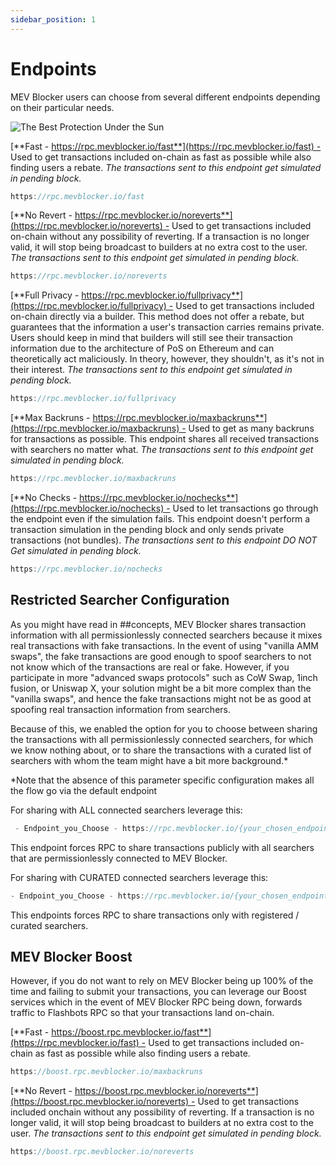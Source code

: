 ```yaml
---
sidebar_position: 1
---
```


# Endpoints

MEV Blocker users can choose from several different endpoints depending on their particular needs.

![The Best Protection Under the Sun](/img/mevblocker/endpointsProtection.png)

[**Fast - https://rpc.mevblocker.io/fast**](https://rpc.mevblocker.io/fast) - Used to get transactions included on-chain as fast as possible while also finding users a rebate. _The transactions sent to this endpoint get simulated in pending block._

```jsx
https://rpc.mevblocker.io/fast
```

[**No Revert - https://rpc.mevblocker.io/noreverts**](https://rpc.mevblocker.io/noreverts) - Used to get transactions included on-chain without any possibility of reverting. If a transaction is no longer valid, it will stop being broadcast to builders at no extra cost to the user. _The transactions sent to this endpoint get simulated in pending block._

```jsx
https://rpc.mevblocker.io/noreverts
```

[**Full Privacy - https://rpc.mevblocker.io/fullprivacy**](https://rpc.mevblocker.io/fullprivacy) - Used to get transactions included on-chain directly via a builder. This method does not offer a rebate, but guarantees that the information a user's transaction carries remains private. Users should keep in mind that builders will still see their transaction information due to the architecture of PoS on Ethereum and can theoretically act maliciously. In theory, however, they shouldn't, as it's not in their interest. _The transactions sent to this endpoint get simulated in pending block._

```jsx
https://rpc.mevblocker.io/fullprivacy
```

[**Max Backruns - https://rpc.mevblocker.io/maxbackruns**](https://rpc.mevblocker.io/maxbackruns) - Used to get as many backruns for transactions as possible. This endpoint shares all received transactions with searchers no matter what. _The transactions sent to this endpoint get simulated in pending block._

```jsx
https://rpc.mevblocker.io/maxbackruns
```

[**No Checks - https://rpc.mevblocker.io/nochecks**](https://rpc.mevblocker.io/nochecks) - Used to let transactions go through the endpoint even if the simulation fails. This endpoint doesn't perform a transaction simulation in the pending block and only sends private transactions (not bundles). _The transactions sent to this endpoint DO NOT Get simulated in pending block._

```jsx
https://rpc.mevblocker.io/nochecks
```

## Restricted Searcher Configuration

As you might have read in ##concepts, MEV Blocker shares transaction information with all permissionlessly connected searchers because it mixes real transactions with fake transactions. In the event of using "vanilla AMM swaps", the fake transactions are good enough to spoof searchers to not not know which of the transactions are real or fake. However, if you participate in more "advanced swaps protocols" such as CoW Swap, 1inch fusion, or Uniswap X, your solution might be a bit more complex than the "vanilla swaps", and hence the fake transactions might not be as good at spoofing real transaction information from searchers.

Because of this, we enabled the option for you to choose between sharing the transactions with all permissionlessly connected searchers, for which we know nothing about, or to share the transactions with a curated list of searchers with whom the team might have a bit more background.\*

\*Note that the absence of this parameter specific configuration makes all the flow go via the default endpoint

For sharing with ALL connected searchers leverage this:

```jsx
 - Endpoint_you_Choose - https://rpc.mevblocker.io/{your_chosen_endpoint}?shareAll=1
```

This endpoint forces RPC to share transactions publicly with all searchers that are permissionlessly connected to MEV Blocker.

For sharing with CURATED connected searchers leverage this:

```jsx
- Endpoint_you_Choose - https://rpc.mevblocker.io/{your_chosen_endpoint}?shareSafe=1
```

This endpoints forces RPC to share transactions only with registered / curated searchers.

## MEV Blocker Boost

However, if you do not want to rely on MEV Blocker being up 100% of the time and failing to submit your transactions, you can leverage our Boost services which in the event of MEV Blocker RPC being down, forwards traffic to Flashbots RPC so that your transactions land on-chain.

[**Fast - https://boost.rpc.mevblocker.io/fast**](https://rpc.mevblocker.io/fast) - Used to get transactions included on-chain as fast as possible while also finding users a rebate.

```jsx
https://boost.rpc.mevblocker.io/maxbackruns
```

[**No Revert - https://boost.rpc.mevblocker.io/noreverts**](https://boost.rpc.mevblocker.io/noreverts) - Used to get transactions included onchain without any possibility of reverting. If a transaction is no longer valid, it will stop being broadcast to builders at no extra cost to the user. _The transactions sent to this endpoint get simulated in pending block._

```jsx
https://boost.rpc.mevblocker.io/noreverts
```
